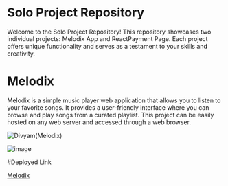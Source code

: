 
# Solo Project Repository

Welcome to the Solo Project Repository! This repository showcases two individual projects: Melodix App and ReactPayment Page. Each project offers unique functionality and serves as a testament to your skills and creativity.

# Melodix 

Melodix is a simple music player web application that allows you to listen to your favorite songs. It provides a user-friendly interface where you can browse and play songs from a curated playlist. This project can be easily hosted on any web server and accessed through a web browser.

![Divyam(Melodix)](https://github.com/divyam751/SoloProjects/assets/125983433/f68739de-c523-49e7-9ac7-d819870be5a6)

![image](https://github.com/divyam751/SoloProjects/assets/125983433/2c0373ec-465d-482a-b34d-1b87474d734b)

#Deployed Link

[Melodix](https://effortless-cocada-5232fe.netlify.app/)
